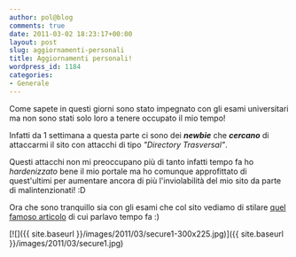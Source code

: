 ```yaml
---
author: pol@blog
comments: true
date: 2011-03-02 18:23:17+00:00
layout: post
slug: aggiornamenti-personali
title: Aggiornamenti personali!
wordpress_id: 1184
categories:
- Generale
---
```


Come sapete in questi giorni sono stato impegnato con gli esami universitari ma non sono stati solo loro a tenere occupato il mio tempo!

Infatti da 1 settimana a questa parte ci sono dei _**newbie**_ che _**cercano**_ di attaccarmi il sito con attacchi di tipo _"Directory Trasversal"_.

Questi attacchi non mi preoccupano più di tanto infatti tempo fa ho _hardenizzato_ bene il mio portale ma ho comunque approfittato di quest'ultimi per aumentare ancora di più l'inviolabilità del mio sito da parte di malintenzionati! :D

Ora che sono tranquillo sia con gli esami che col sito vediamo di stilare [quel famoso articolo](http://www.polslinux.it/generale/modalita-esame) di cui parlavo tempo fa :)

[![]({{ site.baseurl }}/images/2011/03/secure1-300x225.jpg)]({{ site.baseurl }}/images/2011/03/secure1.jpg)
